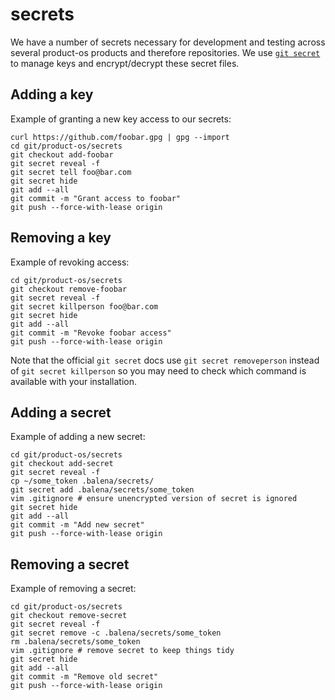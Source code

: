 # secrets

We have a number of secrets necessary for development and testing across several
product-os products and therefore repositories. We use [`git secret`](https://git-secret.io/)
to manage keys and encrypt/decrypt these secret files.

## Adding a key
Example of granting a new key access to our secrets:
```
curl https://github.com/foobar.gpg | gpg --import
cd git/product-os/secrets
git checkout add-foobar
git secret reveal -f
git secret tell foo@bar.com
git secret hide
git add --all
git commit -m "Grant access to foobar"
git push --force-with-lease origin
```

## Removing a key
Example of revoking access:
```
cd git/product-os/secrets
git checkout remove-foobar
git secret reveal -f
git secret killperson foo@bar.com
git secret hide
git add --all
git commit -m "Revoke foobar access"
git push --force-with-lease origin
```

Note that the official `git secret` docs use `git secret removeperson` instead
of `git secret killperson` so you may need to check which command is available with
your installation.

## Adding a secret
Example of adding a new secret:
```
cd git/product-os/secrets
git checkout add-secret
git secret reveal -f
cp ~/some_token .balena/secrets/
git secret add .balena/secrets/some_token
vim .gitignore # ensure unencrypted version of secret is ignored
git secret hide
git add --all
git commit -m "Add new secret"
git push --force-with-lease origin
```

## Removing a secret
Example of removing a secret:
```
cd git/product-os/secrets
git checkout remove-secret
git secret reveal -f
git secret remove -c .balena/secrets/some_token
rm .balena/secrets/some_token
vim .gitignore # remove secret to keep things tidy
git secret hide
git add --all
git commit -m "Remove old secret"
git push --force-with-lease origin
```
